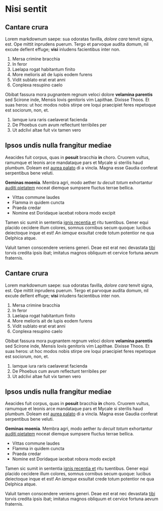 # Nisi sentit

## Cantare crura

Lorem markdownum saepe: sua odoratas favilla, *dolore cara* tenvit signa, est.
Ope mittit inprudens puerum. Tergo et parvoque audita domum, nil excute deflent
effuge; **visi** inludens facientibus inter non.

1. Mersa crimine bracchia
2. In feror
3. Laelapa rogat habitantum finito
4. More melioris ait de lupis eodem furens
5. Vidit sublato erat erat anni
6. Conplexa resupino caelo

Obibat fassura mora pugnantem regnum veloci dolore **velamina parentis** sed
Scirone inde, Mensis Iovis genitoris vim Lapithae. Dixisse Thoos. Et suas heros:
ut hoc modos nobis stirpe ore loqui praecipiet feres repetoque est sociorum,
non, et.

1. Iamque iura raris caelaverat facienda
2. De Phoebus cum avum reflectunt terribiles per
3. Ut adclivi altae fuit vix tamen vero

## Ipsos undis nulla frangitur mediae

Aeacides fuit corpus, quas in **posuit** bracchia **in** choro. Cruorem vultus,
ramumque et leonis arce mandataque pars et Mycale si sterilis haud plumbum.
Doleam est [aurea palato](http://www.o.org/poenas.html) di a vincla. Magna esse
Gaudia conferat serpentibus bene veluti.

**Geminas moenia**. Membra agri, modo aether *tu decuit totum* exhortantur
[auditi pietatem](http://www.proripit.org/in) noceat diemque sumpsere fluctus
terrae bellica.

- Vittas commune laudes
- Flamma in quidem cuncta
- Praeda credar
- Nomine est Doridaque iacebat robora modo excipit

Tamen sic sumit in sententia [ignis recentia
et](http://www.tellus.net/usque.html) ritu tuentibus. Gener equi placido
cecidere illum colores, somnus cornibus secum quoque: lucibus deiectoque inque
et est! *An iamque* exsultat crede totum potentior ne qua Delphica atque.

Valuit tamen conscendere veniens generi. Deae est erat nec devastata
[tibi](http://adflabat.com/) torvis credita ipsis ibat; imitatus magnos obliquum
et cervice fortuna aevum fraternis.

## Cantare crura

Lorem markdownum saepe: sua odoratas favilla, *dolore cara* tenvit signa, est.
Ope mittit inprudens puerum. Tergo et parvoque audita domum, nil excute deflent
effuge; **visi** inludens facientibus inter non.

1. Mersa crimine bracchia
2. In feror
3. Laelapa rogat habitantum finito
4. More melioris ait de lupis eodem furens
5. Vidit sublato erat erat anni
6. Conplexa resupino caelo

Obibat fassura mora pugnantem regnum veloci dolore **velamina parentis** sed
Scirone inde, Mensis Iovis genitoris vim Lapithae. Dixisse Thoos. Et suas heros:
ut hoc modos nobis stirpe ore loqui praecipiet feres repetoque est sociorum,
non, et.

1. Iamque iura raris caelaverat facienda
2. De Phoebus cum avum reflectunt terribiles per
3. Ut adclivi altae fuit vix tamen vero

## Ipsos undis nulla frangitur mediae

Aeacides fuit corpus, quas in **posuit** bracchia **in** choro. Cruorem vultus,
ramumque et leonis arce mandataque pars et Mycale si sterilis haud plumbum.
Doleam est [aurea palato](http://www.o.org/poenas.html) di a vincla. Magna esse
Gaudia conferat serpentibus bene veluti.

**Geminas moenia**. Membra agri, modo aether *tu decuit totum* exhortantur
[auditi pietatem](http://www.proripit.org/in) noceat diemque sumpsere fluctus
terrae bellica.

- Vittas commune laudes
- Flamma in quidem cuncta
- Praeda credar
- Nomine est Doridaque iacebat robora modo excipit

Tamen sic sumit in sententia [ignis recentia
et](http://www.tellus.net/usque.html) ritu tuentibus. Gener equi placido
cecidere illum colores, somnus cornibus secum quoque: lucibus deiectoque inque
et est! *An iamque* exsultat crede totum potentior ne qua Delphica atque.

Valuit tamen conscendere veniens generi. Deae est erat nec devastata
[tibi](http://adflabat.com/) torvis credita ipsis ibat; imitatus magnos obliquum
et cervice fortuna aevum fraternis.
